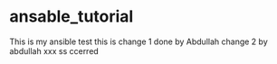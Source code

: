 # ansable_tutorial
This is my ansible test
this is change 1 done by Abdullah
change 2 by abdullah
xxx
ss
ccerred
